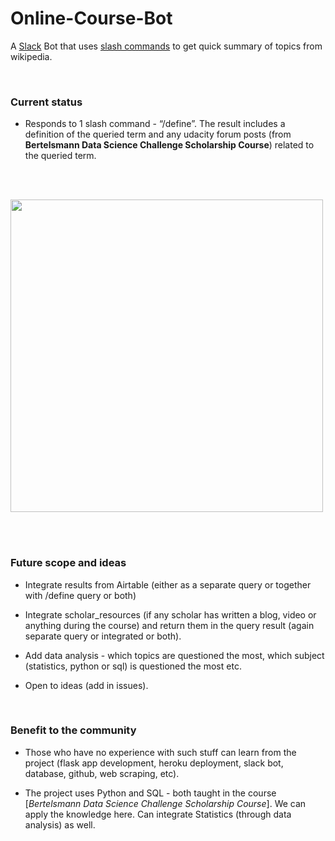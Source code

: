 # Online-Course-Bot

A [Slack](https://slack.com) Bot that uses [slash commands]() to get quick summary of topics from wikipedia.

<br>

### Current status
* Responds to 1 slash command - “/define”. The result includes a definition of the queried term and any udacity forum posts (from **Bertelsmann Data Science Challenge Scholarship Course**) related to the queried term.

<br> <br>

<img src="media/bot_demo.gif" height="500px">

 <br> <br>
 
### Future scope and ideas
* Integrate results from Airtable (either as a separate query or together with /define query or both)

* Integrate scholar_resources (if any scholar has written a blog, video or anything during the course) and return them in the query result (again separate query or integrated or both).

* Add data analysis - which topics are questioned the most, which subject (statistics, python or sql) is questioned the most etc.

* Open to ideas (add in issues).

<br>

### Benefit to the community
* Those who have no experience with such stuff can learn from the project (flask app development, heroku deployment, slack bot, database, github, web scraping, etc).

* The project uses Python and SQL - both taught in the course [*Bertelsmann Data Science Challenge Scholarship Course*]. We can apply the knowledge here. Can integrate Statistics (through data analysis) as well.

